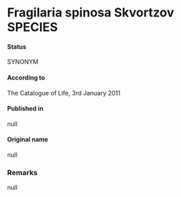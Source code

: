 Fragilaria spinosa Skvortzov SPECIES
=======

#### Status
SYNONYM

#### According to
The Catalogue of Life, 3rd January 2011

#### Published in
null

#### Original name
null

### Remarks
null